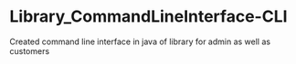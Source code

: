 # Library_CommandLineInterface-CLI
Created command line interface in java of library for admin as well as customers
